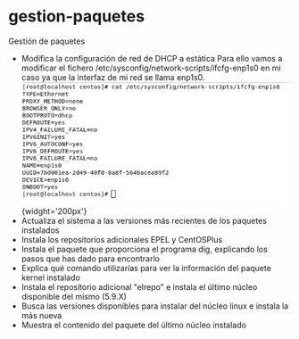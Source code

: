 # gestion-paquetes
Gestión de paquetes

* Modifica la configuración de red de DHCP a estática
Para ello vamos a modificar el fichero /etc/sysconfig/network-scripts/ifcfg-enp1s0 en mi caso ya que la interfaz de mi red se llama enp1s0.
![conf_red](/images/conf_red.png){widght='200px'}
* Actualiza el sistema a las versiones más recientes de los paquetes instalados     
* Instala los repositorios adicionales EPEL y CentOSPlus     
* Instala el paquete que proporciona el programa dig, explicando los pasos que has dado para encontrarlo     
* Explica qué comando utilizarías para ver la información del paquete kernel instalado     
* Instala el repositorio adicional "elrepo" e instala el último núcleo disponible del mismo (5.9.X)     
* Busca las versiones disponibles para instalar del núcleo linux e instala la más nueva     
* Muestra el contenido del paquete del último núcleo instalado
